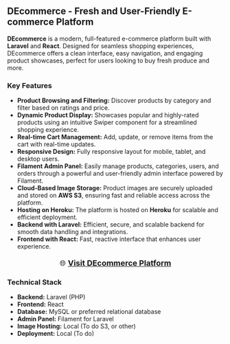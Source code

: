 <h2>DEcommerce - Fresh and User-Friendly E-commerce Platform</h2>

<p><strong>DEcommerce</strong> is a modern, full-featured e-commerce platform built with <strong>Laravel</strong> and <strong>React</strong>. Designed for seamless shopping experiences, DEcommerce offers a clean interface, easy navigation, and engaging product showcases, perfect for users looking to buy fresh produce and more.</p>

<h3>Key Features</h3>
<ul>
  <li><strong>Product Browsing and Filtering:</strong> Discover products by category and filter based on ratings and price.</li>
  <li><strong>Dynamic Product Display:</strong> Showcases popular and highly-rated products using an intuitive Swiper component for a streamlined shopping experience.</li>
  <li><strong>Real-time Cart Management:</strong> Add, update, or remove items from the cart with real-time updates.</li>
  <li><strong>Responsive Design:</strong> Fully responsive layout for mobile, tablet, and desktop users.</li>
  <li><strong>Filament Admin Panel:</strong> Easily manage products, categories, users, and orders through a powerful and user-friendly admin interface powered by Filament.</li>
  <li><strong>Cloud-Based Image Storage:</strong> Product images are securely uploaded and stored on <strong>AWS S3</strong>, ensuring fast and reliable access across the platform.</li>
  <li><strong>Hosting on Heroku:</strong> The platform is hosted on <strong>Heroku</strong> for scalable and efficient deployment.</li>
  <li><strong>Backend with Laravel:</strong> Efficient, secure, and scalable backend for smooth data handling and integrations.</li>
  <li><strong>Frontend with React:</strong> Fast, reactive interface that enhances user experience.</li>
</ul>

<p style="text-align: center; font-size: 18px; margin-top: 20px;">
  🌐 <a href="http://localhost:8001/" target="_blank"><strong>Visit DEcommerce Platform</strong></a>
</p>

<h3>Technical Stack</h3>
<ul>
  <li><strong>Backend:</strong> Laravel (PHP)</li>
  <li><strong>Frontend:</strong> React</li>
  <li><strong>Database:</strong> MySQL or preferred relational database</li>
  <li><strong>Admin Panel:</strong> Filament for Laravel</li>
  <li><strong>Image Hosting:</strong> Local (To do S3, or other)</li>
  <li><strong>Deployment:</strong> Local (To do)</li>
</ul>
